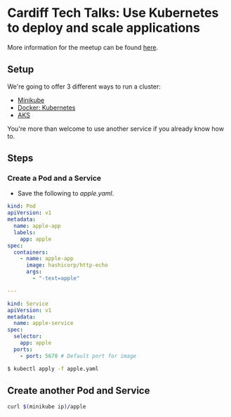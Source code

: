 # Cardiff Tech Talks: Use Kubernetes to deploy and scale applications

More information for the meetup can be found [here](https://www.meetup.com/Cardiff-Tech-Talk/events/260506089/).

## Setup

We're going to offer 3 different ways to run a cluster:

* [Minikube](minikube/README.md)
* [Docker: Kubernetes](docker/README.md)
* [AKS](ask/README.md)

You're more than welcome to use another service if you already know how to.

## Steps

### Create a Pod and a Service

* Save the following to _apple.yaml_.

```yaml
kind: Pod
apiVersion: v1
metadata:
  name: apple-app
  labels:
    app: apple
spec:
  containers:
    - name: apple-app
      image: hashicorp/http-echo
      args:
        - "-text=apple"

---

kind: Service
apiVersion: v1
metadata:
  name: apple-service
spec:
  selector:
    app: apple
  ports:
    - port: 5678 # Default port for image
```

```bash
$ kubectl apply -f apple.yaml

```

## Create another Pod and Service

```bash
curl $(minikube ip)/apple
```
